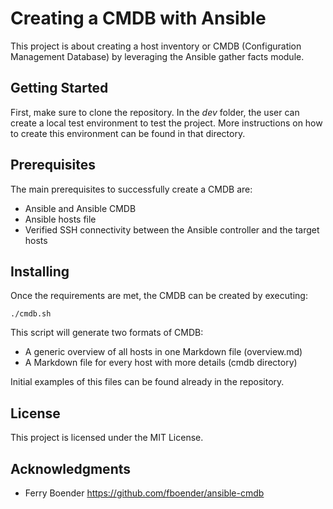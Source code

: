 # Creating a CMDB with Ansible

This project is about creating a host inventory or CMDB (Configuration Management Database) by leveraging the Ansible gather facts module. 

## Getting Started

First, make sure to clone the repository. In the *dev* folder, the user can create a local test environment to test the project. More instructions on how to create this environment can be found in that directory.

## Prerequisites

The main prerequisites to successfully create a CMDB are:
* Ansible and Ansible CMDB
* Ansible hosts file
* Verified SSH connectivity between the Ansible controller and the target hosts

## Installing

Once the requirements are met, the CMDB can be created by executing:

```
./cmdb.sh
```
This script will generate two formats of CMDB:
* A generic overview of all hosts in one Markdown file (overview.md)
* A Markdown file for every host with more details (cmdb directory)

Initial examples of this files can be found already in the repository.

## License

This project is licensed under the MIT License.

## Acknowledgments

* Ferry Boender https://github.com/fboender/ansible-cmdb
